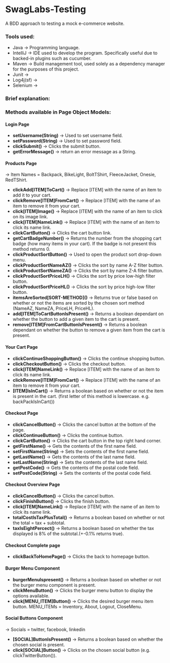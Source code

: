 # SwagLabs-Testing
A BDD approach to testing a mock e-commerce website.

### Tools used:
- Java -> Programming language.
- IntelliJ -> IDE used to develop the program. Specifically useful due to backed-in plugins such as cucumber.
- Maven -> Build management tool, used solely as a dependency manager for the purposes of this project.
- Junit ->
- Log4j(sf) ->
- Selenium ->

### Brief explanation:


### Methods available in Page Object Models:
#### Login Page
  - **setUsername(String)** -> Used to set username field.
  - **setPassword(String)** -> Used to set password field.
  - **clickSubmit()** -> Clicks the submit button.
  - **getErrorMessage()** -> return an error message as a String.

#### Products Page
  -> Item Names = Backpack, BikeLight, BoltTShirt, FleeceJacket, Onesie, RedTShirt.
  - **clickAdd[ITEM]ToCart()** -> Replace [ITEM] with the name of an item to add it to your cart.
  - **clickRemove[ITEM]FromCart()** -> Replace [ITEM] with the name of an item to remove it from your cart.
  - **click[ITEM]Image()** -> Replace [ITEM] with the name of an item to click on its image link.
  - **click[ITEM]NameLink()** -> Replace [ITEM] with the name of an item to click its name link.
  - **clickCartButton()** -> Clicks the cart button link.
  - **getCartBadgeNumber()** -> Returns the number from the shopping cart badge (how many items in your cart). If the badge is not present this method returns 0.
  - **clickProductSortButton()** -> Used to open the product sort drop-down menu.
  - **clickProductSortNameAZ()** -> Clicks the sort by name A-Z filter button.
  - **clickProductSortNameZA()** -> Clicks the sort by name Z-A filter button.
  - **clickProductSortPriceLH()** -> Clicks the sort by price low-high filter button.
  - **clickProductSortPriceHL()** -> Clicks the sort by price high-low filter button.
  - **itemsAreSorted\[SORT-METHOD]()** -> Returns true or false based on whether or not the items are sorted by the chosen sort method (NameAZ, NameZA, PriceLH, PriceHL).
  - **add[ITEM]ToCartButtonIsPresent()** -> Returns a boolean dependant on whether the button to add a given item to the cart is present.
  - **remove[ITEM]FromCartButtonIsPresent()** -> Returns a boolean dependant on whether the button to remove a given item from the cart is present.

#### Your Cart Page
  - **clickContinueShoppingButton()** -> Clicks the continue shopping button.
  - **clickCheckoutButton()** -> Clicks the checkout button.
  - **click[ITEM]NameLink()** -> Replace [ITEM] with the name of an item to click its name link.
  - **clickRemove[ITEM]FromCart()** -> Replace [ITEM] with the name of an item to remove it from your cart.
  - **[ITEM]IsInCart()** -> Returns a boolean based on whether or not the item is present in the cart. (first letter of this method is lowercase. e.g. backPackIsInCart())

#### Checkout Page
  - **clickCancelButton()** -> Clicks the cancel button at the bottom of the page.
  - **clickContinueButton()** -> Clicks the continue button.
  - **clickCartButton()** -> Clicks the cart button in the top right hand corner.
  - **getFirstName()** -> Gets the contents of the first name field.
  - **setFirstName(String)** -> Sets the contents of the first name field.
  - **getLastName()** -> Gets the contents of the last name field.
  - **setLastName(String)** -> Sets the contents of the last name field.
  - **getPostCode()** -> Gets the contents of the postal code field.
  - **setPostCode(String)** -> Sets the contents of the postal code field.

#### Checkout Overview Page
  - **clickCancelButton()** -> Clicks the cancel button.
  - **clickFinishButton()** -> Clicks the finish button.
  - **click[ITEM]NameLink()** -> Replace [ITEM] with the name of an item to click its name link.
  - **totalCostIsTaxPlusTotal()** -> Returns a boolean based on whether or not the total = tax + subtotal.
  - **taxIsEightPercect()** -> Returns a boolean based on whether the tax displayed is 8% of the subtotal.(+-0.1% returns true).

#### Checkout Complete page
  - **clickBackToHomePage()** -> Clicks the back to homepage button.

#### Burger Menu Component
  - **burgerMenuIspresent()** -> Returns a boolean based on whether or not the burger menu component is present.
  - **clickMenuButton()** -> Clicks the burger menu button to display the options available.
  - **click[MENU_ITEM]Button()** -> Clicks the desired burger menu item button. MENU_ITEMs = Inventory, About, Logout, CloseMenu.

#### Social Buttons Component
  -> Socials = twitter, facebook, linkedin
  - **[SOCIAL]ButtonIsPresent()** -> Returns a boolean based on whether the chosen social is present.
  - **click[SOCIAL]Button()** -> Clicks on the chosen social button (e.g. clickTwitterButton()).
